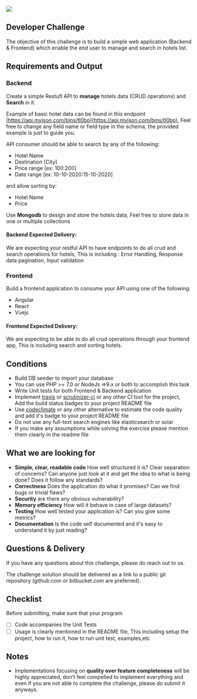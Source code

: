 ![](http://i.imgur.com/XFAzEuc.png)

## Developer Challenge

The objective of this challenge is to build a simple web application (Backend & Frontend) which enable the end user to manage and search in hotels list.


## Requirements and Output

### Backend
Create a simple Restufl API to **manage** hotels data (CRUD operations) and **Search** in it.

Example of basic hotel data can be found in this endpoint [https://api.myjson.com/bins/tl0bp](https://api.myjson.com/bins/tl0bp),
Feel free to change any field name or field type in the schema, the provided example is just to guide you.

API consumer should be able to search by any of the following:

- Hotel Name
- Destination [City]
- Price range [ex: $100:$200]
- Date range [ex: 10-10-2020:15-10-2020]

and allow sorting by:

- Hotel Name
- Price

Use **Mongodb** to design and store the hotels data, Feel free to store data in one or multiple collections

#### Backend Expected Delivery:
We are expecting your restful API to have endpoints to do all crud and search operations for hotels, This is including : Error Handling, Response data pagination, Input validation

### Frontend
Build a frontend application to consume your API using one of the following:
- Angular
- React
- Vuejs

#### Frontend Expected Delivery:
We are expecting to be able to do all crud operations through your frontend app, This is including search and sorting hotels.
## Conditions

- Build DB seeder to import your database
- You can use PHP >= 7.0 or NodeJs =>9.x or both to accomplish this task
- Write Unit tests for both Frontend & Backend application
- Implement [travis](https://travis-ci.org) or [scrutinizer-ci](https://scrutinizer-ci.com) or any other CI tool for the project, Add the build status badges to your project README file
- Use [codeclimate](https://codeclimate.com) or any other alternative to estimate the code quality and add it's badge to your project README file
- Do not use any full-text search engines like elasticsearch or solar
- If you make any assumptions while solving the exercise please mention them clearly in the readme file

## What we are looking for

- **Simple, clear, readable code** How well structured it is? Clear separation of concerns? Can anyone just look at it and get the idea to
what is being done? Does it follow any standards?
- **Correctness** Does the application do what it promises? Can we find bugs or trivial flaws?
- **Security** are there any obvious vulnerability?
- **Memory efficiency** How will it behave in case of large datasets?
- **Testing** How well tested your application is? Can you give some metrics?
- **Documentation** Is the code self documented and it's easy to understand it by just reading?

## Questions & Delivery

If you have any questions about this challenge, please do reach out to us.

The challenge solution should be delivered as a link to a public git repository (github.com or bitbucket.com are preferred).

## Checklist

Before submitting, make sure that your program

- [ ] Code accompanies the Unit Tests
- [ ] Usage is clearly mentioned in the README file, This including setup the project, how to run it, how to run unit test, examples,etc
## Notes

- Implementations focusing on **quality over feature completeness** will be highly appreciated,
don’t feel compelled to implement everything and even if you are not able to complete the challenge,
please do submit it anyways.

